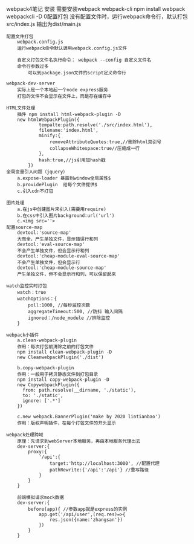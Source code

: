 webpack4笔记
	安装
		 需要安装webpack webpack-cli
		 npm install webpack webpackcli -D
	0配置打包
		 没有配置文件时，运行webpack命令行，默认打包src/index.js
		 输出为dist/main.js

	配置文件打包
		webpack.config.js
		运行webpack命令默认调用webpack.config.js文件

		自定义打包文件名执行命令： webpack --config 自定义文件名
		命令行参数过多
			可以到package.json文件的script定义命令行

	webpack-dev-server
		实际上是一个本地起一个node express服务
		打包的文件不会显示在文件上，而是存在缓存中

	HTML文件处理
		插件 npm install html-webpack-plugin -D
		new htmlWebpackPlugin({
				tempalte:path.resolve('./src/index.html'),
				filename:'index.html',
				minify:{
					removeAttributeQuotes:true,//刪除html双引号
					collapseWhitespace:true//压缩成一行
				},
				hash:true,//js引用加hash戳
			})
	全局变量引入问题（jquery）
		a.expose-loader 暴露到window全局属性$
		b.providePlugin  给每个文件提供$
		c.引入cdn不打包
		
	图片处理
		a.在js中创建图片来引入(需要用require) 
		b.在css中引入图片background:url('url')
		c.<img src=''>
	配置source-map
		devtool:'source-map'
		大而全，产生单独文件，显示错误行和列
		devtool:'eval-source-map'
		不会产生单独文件，但会显示行和列
		devtool:'cheap-module-eval-source-map'
		不会产生单独文件，但会显示行
		devtool:'cheap-module-source-map'
		产生单独文件，但不会显示行和列，可以保留起来
		
	watch监控实时打包
		watch：true
		watchOptions：{
			poll:1000, //每秒监控次数
			aggregateTimeout:500, //防抖 输入间隔
			ignored：/node_module //排除监控
		}
		
	webpack小插件
		a.clean-webpack-plugin
		作用：每次打包前清除之前的打包文件
		npm install clean-webpack-plugin -D
		new CleanwebpackPlugin('./dist')
		
		b.copy-webpack-plugin
		作用：一般用于拷贝静态文件到打包目录
		npm install copy-webpack-plugin -D
		new CopywebpackPlugin({
		  from: path.resolve(__dirname, './static'),
          to: './static',
          ignore: ['.*']
		})
		
		c.new webpack.BannerPlugin('make by 2020 lintianbao')
		作用：版权声明插件，在每个打包文件的开头显示
		
	webpack处理跨域
		原理：先请求到webServer本地服务，再由本地服务代理出去
		dev-server:{
			proxy:{
				'/api':{
					target:'http://localhost:3000', //配置代理
					pathRewrite:{'/api':'/api'} //重写路径
				}
			}
		}
		
		前端模拟请求mock数据
		dev-server:{
			before(app){ //参数app就是express的实例
				app.get('/api/user',(req.res)=>{
					res.json({name:'zhangsan'})
				})
			}
		}
		
		